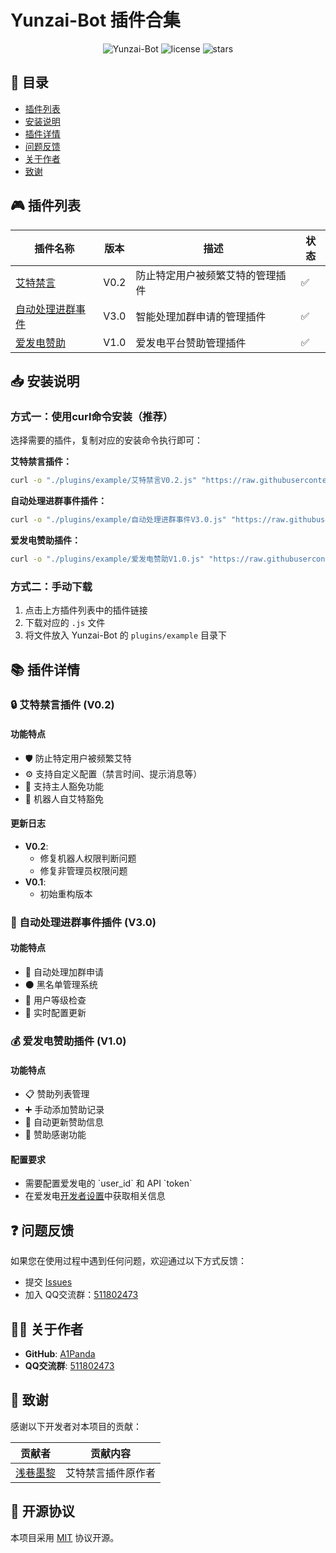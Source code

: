 # Yunzai-Bot 插件合集

<div align="center">
  
![Yunzai-Bot](https://img.shields.io/badge/Yunzai-Bot-blue)
![license](https://img.shields.io/github/license/A1Panda/Yunzai-plugins)
![stars](https://img.shields.io/github/stars/A1Panda/Yunzai-plugins)

</div>

## 📖 目录

- [插件列表](#-插件列表)
- [安装说明](#-安装说明)
- [插件详情](#-插件详情)
- [问题反馈](#-问题反馈)
- [关于作者](#-关于作者)
- [致谢](#-致谢)

## 🎮 插件列表

| 插件名称 | 版本 | 描述 | 状态 |
| --- | --- | --- | --- |
| [艾特禁言](https://github.com/A1Panda/Yunzai-plugins/blob/main/艾特禁言V0.2.js) | V0.2 | 防止特定用户被频繁艾特的管理插件 | ✅ |
| [自动处理进群事件](https://github.com/A1Panda/Yunzai-plugins/blob/main/自动处理进群事件V3.0.js) | V3.0 | 智能处理加群申请的管理插件 | ✅ |
| [爱发电赞助](https://github.com/A1Panda/Yunzai-plugins/blob/main/爱发电赞助V1.0.js) | V1.0 | 爱发电平台赞助管理插件 | ✅ |

## 📥 安装说明

### 方式一：使用curl命令安装（推荐）

选择需要的插件，复制对应的安装命令执行即可：

**艾特禁言插件：**
```bash
curl -o "./plugins/example/艾特禁言V0.2.js" "https://raw.githubusercontent.com/A1Panda/Yunzai-plugins/main/艾特禁言V0.2.js"
```

**自动处理进群事件插件：**
```bash
curl -o "./plugins/example/自动处理进群事件V3.0.js" "https://raw.githubusercontent.com/A1Panda/Yunzai-plugins/main/自动处理进群事件V3.0.js"
```

**爱发电赞助插件：**
```bash
curl -o "./plugins/example/爱发电赞助V1.0.js" "https://raw.githubusercontent.com/A1Panda/Yunzai-plugins/main/爱发电赞助V1.0.js"
```

### 方式二：手动下载

1. 点击上方插件列表中的插件链接
2. 下载对应的 `.js` 文件
3. 将文件放入 Yunzai-Bot 的 `plugins/example` 目录下

## 📚 插件详情

### 🔒 艾特禁言插件 (V0.2)

#### 功能特点
- 🛡️ 防止特定用户被频繁艾特
- ⚙️ 支持自定义配置（禁言时间、提示消息等）
- 👑 支持主人豁免功能
- 🤖 机器人自艾特豁免

#### 更新日志
- **V0.2**: 
  - 修复机器人权限判断问题
  - 修复非管理员权限问题
- **V0.1**: 
  - 初始重构版本

### 🚪 自动处理进群事件插件 (V3.0)

#### 功能特点
- 📝 自动处理加群申请
- ⚫ 黑名单管理系统
- 👥 用户等级检查
- 🔄 实时配置更新

### 💰 爱发电赞助插件 (V1.0)

#### 功能特点
- 📋 赞助列表管理
- ➕ 手动添加赞助记录
- 🔄 自动更新赞助信息
- 💌 赞助感谢功能

#### 配置要求
- 需要配置爱发电的 \`user_id\` 和 API \`token\`
- 在爱发电[开发者设置](https://afdian.com/dashboard/dev)中获取相关信息

## ❓ 问题反馈

如果您在使用过程中遇到任何问题，欢迎通过以下方式反馈：

- 提交 [Issues](https://github.com/A1Panda/Yunzai-plugins/issues)
- 加入 QQ交流群：[511802473](https://qm.qq.com/cgi-bin/qm/qr?k=_ijLWFUaVZcbFZo4plw8TTrlKYA6_z8o&jump_from=webapi&authKey=IUMFkY4CWqXcnS75X6tQZ5pmVfx5X3SDpmfqDqGnmNJDAdUyrj+x7a1fWOQ3mOQ4)

## 👨‍💻 关于作者

- **GitHub**: [A1Panda](https://github.com/A1Panda)
- **QQ交流群**: [511802473](https://qm.qq.com/cgi-bin/qm/qr?k=_ijLWFUaVZcbFZo4plw8TTrlKYA6_z8o&jump_from=webapi&authKey=IUMFkY4CWqXcnS75X6tQZ5pmVfx5X3SDpmfqDqGnmNJDAdUyrj+x7a1fWOQ3mOQ4)

## 🙏 致谢

感谢以下开发者对本项目的贡献：

| 贡献者 | 贡献内容 |
| :---: | --- |
| [浅巷墨黎](https://github.com/dnyo666) | 艾特禁言插件原作者 |

## 📄 开源协议

本项目采用 [MIT](LICENSE) 协议开源。
